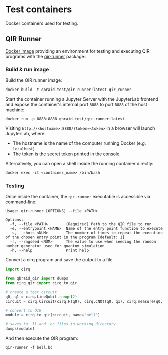 # Test containers

Docker containers used for testing.

## QIR Runner

[Docker image](./qir_runner/Dockerfile) providing an environment for testing and executing QIR programs
with the [qir-runner](https://github.com/qir-alliance/qir-runner/tree/main) package.

### Build & run image

Build the QIR runner image:

```shell
docker build -t qbraid-test/qir-runner:latest qir_runner
```

Start the container running a Jupyter Server with the JupyterLab frontend and expose the container's internal port `8888` to port `8888` of the host machine:

```shell
docker run -p 8888:8888 qbraid-test/qir-runner:latest
```

Visiting `http://<hostname>:8888/?token=<token>` in a browser will launch JupyterLab, where:

- The hostname is the name of the computer running Docker (e.g. `localhost`)
- The token is the secret token printed in the console.

Alternatively, you can open a shell inside the running container directly:

```shell
docker exec -it <container_name> /bin/bash
```

### Testing

Once inside the container, the `qir-runner` executable is accessible via command-line:

```shell
Usage: qir-runner [OPTIONS] --file <PATH>

Options:
  -f, --file <PATH>        (Required) Path to the QIR file to run
  -e, --entrypoint <NAME>  Name of the entry point function to execute
  -s, --shots <NUM>        The number of times to repeat the execution of the chosen entry point in the program [default: 1]
  -r, --rngseed <NUM>      The value to use when seeding the random number generator used for quantum simulation
  -h, --help               Print help
```

Convert a cirq program and save the output to a file

```python
import cirq

from qbraid_qir import dumps
from cirq_qir import cirq_to_qir

# create a test circuit
q0, q1 = cirq.LineQubit.range(2)
circuit = cirq.Circuit(cirq.H(q0), cirq.CNOT(q0, q1), cirq.measure(q0, q1))

# convert to QIR
module = cirq_to_qir(circuit, name="bell")

# saves to .ll and .bc files in working directory
dumps(module)
```

And then execute the QIR program:

```shell
qir-runner -f bell.bc
```
